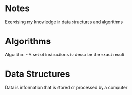 # Notes
Exercising my knowledge in data structures and algorithms
# Algorithms
Algorithm - A set of instructions to describe the exact result
# Data Structures
Data is information that is stored or processed by a computer
